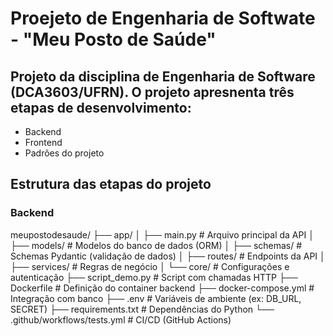 # Proejeto de Engenharia de Softwate - "Meu Posto de Saúde"
## Projeto da disciplina de Engenharia de Software (DCA3603/UFRN). O projeto apresnenta três etapas de desenvolvimento:
- Backend
- Frontend
- Padrões do projeto

## Estrutura das etapas do projeto
### Backend

meupostodesaude/
├── app/
│   ├── main.py              # Arquivo principal da API
│   ├── models/              # Modelos do banco de dados (ORM)
│   ├── schemas/             # Schemas Pydantic (validação de dados)
│   ├── routes/              # Endpoints da API
│   ├── services/            # Regras de negócio
│   └── core/                # Configurações e autenticação
├── script_demo.py           # Script com chamadas HTTP
├── Dockerfile               # Definição do container backend
├── docker-compose.yml       # Integração com banco
├── .env                     # Variáveis de ambiente (ex: DB_URL, SECRET)
├── requirements.txt         # Dependências do Python
└── .github/workflows/tests.yml # CI/CD (GitHub Actions)
